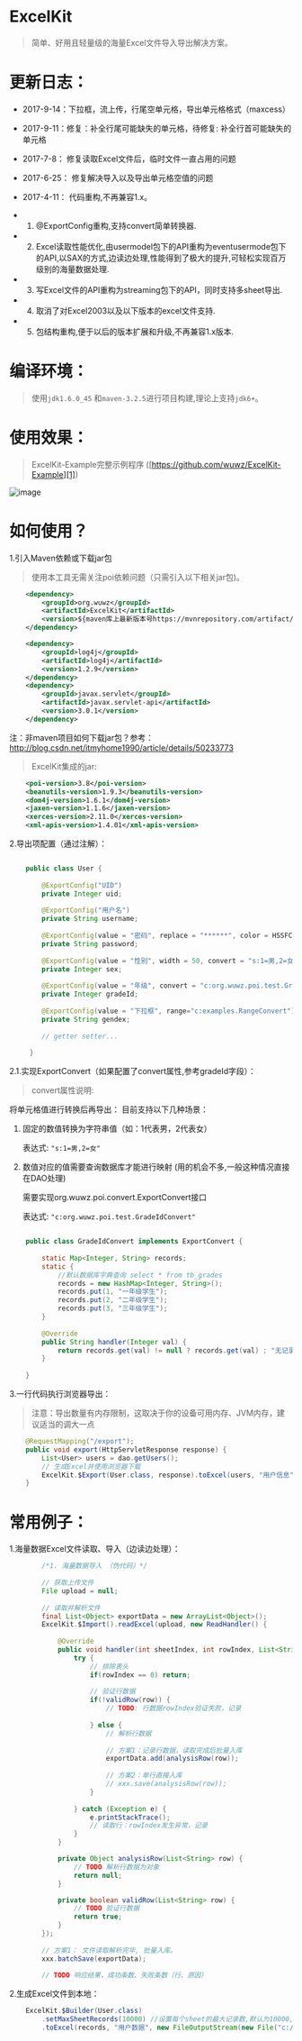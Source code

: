 # ExcelKit

> 简单、好用且轻量级的海量Excel文件导入导出解决方案。



# 更新日志：

*   2017-9-14：下拉框，流上传，行尾空单元格，导出单元格格式（maxcess）

*   2017-9-11：修复：补全行尾可能缺失的单元格，待修复: 补全行首可能缺失的单元格

*   2017-7-8： 修复读取Excel文件后，临时文件一直占用的问题

*   2017-6-25： 修复解决导入以及导出单元格空值的问题

*   2017-4-11： 代码重构,不再兼容1.x。
*   1. @ExportConfig重构,支持convert简单转换器.
*   2. Excel读取性能优化,由usermodel包下的API重构为eventusermode包下的API,以SAX的方式,边读边处理,性能得到了极大的提升,可轻松实现百万级别的海量数据处理.
*   3. 写Excel文件的API重构为streaming包下的API，同时支持多sheet导出.
*   4. 取消了对Excel2003以及以下版本的excel文件支持.
*   5. 包结构重构,便于以后的版本扩展和升级,不再兼容1.x版本.


# 编译环境：
> 使用``` jdk1.6.0_45 ``` 和```maven-3.2.5```进行项目构建,理论上支持```jdk6+```。

# 使用效果：
> ExcelKit-Example完整示例程序 ([https://github.com/wuwz/ExcelKit-Example][1])

![image](https://raw.githubusercontent.com/wuwz/ExcelKit-Example/master/example.gif)

# 如何使用？


1.引入Maven依赖或下载jar包

> 使用本工具无需关注poi依赖问题（只需引入以下相关jar包)。

``` xml
    <dependency>
        <groupId>org.wuwz</groupId>
        <artifactId>ExcelKit</artifactId>
        <version>${maven库上最新版本号https://mvnrepository.com/artifact/org.wuwz/ExcelKit}</version>
    </dependency>

    <dependency>
        <groupId>log4j</groupId>
        <artifactId>log4j</artifactId>
        <version>1.2.9</version>
    </dependency>
    <dependency>
        <groupId>javax.servlet</groupId>
        <artifactId>javax.servlet-api</artifactId>
        <version>3.0.1</version>
    </dependency>
```

注：非maven项目如何下载jar包？参考：http://blog.csdn.net/itmyhome1990/article/details/50233773

> ExcelKit集成的jar:
``` xml
	<poi-version>3.8</poi-version>
	<beanutils-version>1.9.3</beanutils-version>
	<dom4j-version>1.6.1</dom4j-version>
	<jaxen-version>1.1.6</jaxen-version>
	<xerces-version>2.11.0</xerces-version>
	<xml-apis-version>1.4.01</xml-apis-version>
```

       

2.导出项配置（通过注解）：
 
``` java

	public class User {
	
	    @ExportConfig("UID")
	    private Integer uid;
	    
	    @ExportConfig("用户名")
	    private String username;
	    
	    @ExportConfig(value = "密码", replace = "******", color = HSSFColor.RED.index)
	    private String password;
	
	    @ExportConfig(value = "性别", width = 50, convert = "s:1=男,2=女")
	    private Integer sex;
	
	    @ExportConfig(value = "年级", convert = "c:org.wuwz.poi.test.GradeIdConvert")
	    private Integer gradeId;
	    
	    @ExportConfig(value = "下拉框", range="c:examples.RangeConvert")
		private String gendex;
	    
	    // getter setter...
	    
	 }
```

2.1.实现ExportConvert（如果配置了convert属性,参考gradeId字段）：

> convert属性说明:

将单元格值进行转换后再导出：
目前支持以下几种场景：

1. 固定的数值转换为字符串值（如：1代表男，2代表女）

	表达式: ```"s:1=男,2=女"```
	
	
2. 数值对应的值需要查询数据库才能进行映射 (用的机会不多,一般这种情况直接在DAO处理)

   需要实现org.wuwz.poi.convert.ExportConvert接口
   
   表达式: ```"c:org.wuwz.poi.test.GradeIdConvert"```
	

``` java

	public class GradeIdConvert implements ExportConvert {
	
	    static Map<Integer, String> records;
	    static {
	        //默认数据库字典查询 select * from tb_grades
	        records = new HashMap<Integer, String>();
	        records.put(1, "一年级学生");
	        records.put(2, "二年级学生");
	        records.put(3, "三年级学生");
	    }
	    
	    @Override
	    public String handler(Integer val) {
	        return records.get(val) != null ? records.get(val) : "无记录";
	    }
	
	}
```

        

3.一行代码执行浏览器导出：
> 注意：导出数量有内存限制，这取决于你的设备可用内存、JVM内存，建议适当的调大一点

``` java
	@RequestMapping("/export");
	public void export(HttpServletResponse response) {
	    List<User> users = dao.getUsers();
	    // 生成Excel并使用浏览器下载
	    ExcelKit.$Export(User.class, response).toExcel(users, "用户信息");
	}
```

		

	

# 常用例子：

1.海量数据Excel文件读取、导入（边读边处理）：

	

``` java
		/*1. 海量数据导入 （伪代码）*/
		
		// 获取上传文件
		File upload = null;
		
		// 读取并解析文件
		final List<Object> exportData = new ArrayList<Object>();
		ExcelKit.$Import().readExcel(upload, new ReadHandler() {
			
			@Override
			public void handler(int sheetIndex, int rowIndex, List<String> row) {
				try {
					// 排除表头
					if(rowIndex == 0) return;
					
					// 验证行数据
					if(!validRow(row)) {
						// TODO: 行数据rowIndex验证失败，记录
						
					} else {
						// 解析行数据
						
						// 方案1：记录行数据，读取完成后批量入库
						exportData.add(analysisRow(row));
						
						// 方案2：单行直接入库
						// xxx.save(analysisRow(row));
					} 
					
				} catch (Exception e) {
					e.printStackTrace();
					// 读取行：rowIndex发生异常，记录
				}
			}

			private Object analysisRow(List<String> row) {
				// TODO 解析行数据为对象
				return null;
			}

			private boolean validRow(List<String> row) {
				// TODO 验证行数据
				return true;
			}
		});
		
		// 方案1： 文件读取解析完毕, 批量入库。
		xxx.batchSave(exportData);
		
		// TODO 响应结果，成功条数、失败条数（行、原因）
```


 

2.生成Excel文件到本地：
 

``` java
	ExcelKit.$Builder(User.class)
	    .setMaxSheetRecords(10000) //设置每个sheet的最大记录数,默认为10000,可不设置
	    .toExcel(records, "用户数据", new FileOutputStream(new File("c:/test001.xlsx")));
```
	
	

  [1]: https://github.com/wuwz/ExcelKit-Example